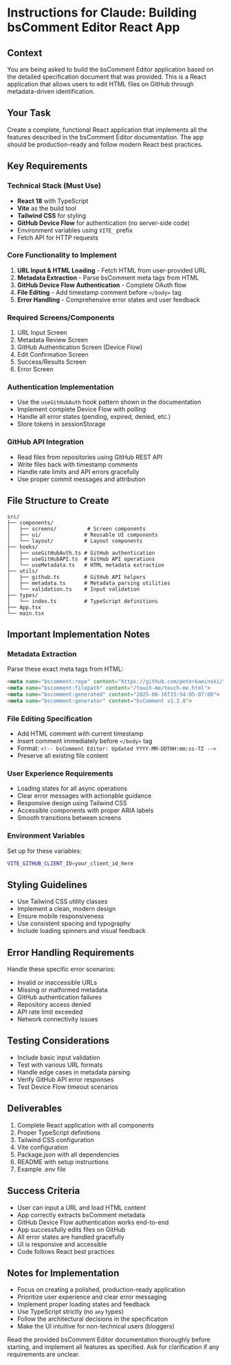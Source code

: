 # Instructions for Claude: Building bsComment Editor React App

## Context
You are being asked to build the bsComment Editor application based on the detailed specification document that was provided. This is a React application that allows users to edit HTML files on GitHub through metadata-driven identification.

## Your Task
Create a complete, functional React application that implements all the features described in the bsComment Editor documentation. The app should be production-ready and follow modern React best practices.

## Key Requirements

### Technical Stack (Must Use)
- **React 18** with TypeScript
- **Vite** as the build tool
- **Tailwind CSS** for styling
- **GitHub Device Flow** for authentication (no server-side code)
- Environment variables using `VITE_` prefix
- Fetch API for HTTP requests

### Core Functionality to Implement
1. **URL Input & HTML Loading** - Fetch HTML from user-provided URL
2. **Metadata Extraction** - Parse bsComment meta tags from HTML
3. **GitHub Device Flow Authentication** - Complete OAuth flow
4. **File Editing** - Add timestamp comment before `</body>` tag
5. **Error Handling** - Comprehensive error states and user feedback

### Required Screens/Components
1. URL Input Screen
2. Metadata Review Screen  
3. GitHub Authentication Screen (Device Flow)
4. Edit Confirmation Screen
5. Success/Results Screen
6. Error Screen

### Authentication Implementation
- Use the `useGitHubAuth` hook pattern shown in the documentation
- Implement complete Device Flow with polling
- Handle all error states (pending, expired, denied, etc.)
- Store tokens in sessionStorage

### GitHub API Integration
- Read files from repositories using GitHub REST API
- Write files back with timestamp comments
- Handle rate limits and API errors gracefully
- Use proper commit messages and attribution

## File Structure to Create
```
src/
├── components/
│   ├── screens/          # Screen components
│   ├── ui/              # Reusable UI components  
│   └── layout/          # Layout components
├── hooks/
│   ├── useGitHubAuth.ts # GitHub authentication
│   ├── useGitHubAPI.ts  # GitHub API operations
│   └── useMetadata.ts   # HTML metadata extraction
├── utils/
│   ├── github.ts        # GitHub API helpers
│   ├── metadata.ts      # Metadata parsing utilities
│   └── validation.ts    # Input validation
├── types/
│   └── index.ts         # TypeScript definitions
├── App.tsx
└── main.tsx
```

## Important Implementation Notes

### Metadata Extraction
Parse these exact meta tags from HTML:
```html
<meta name="bscomment:repo" content="https://github.com/peterkaminski/">
<meta name="bscomment:filepath" content="/touch-me/touch-me.html">
<meta name="bscomment:generated" content="2025-06-16T15:54:05-07:00">
<meta name="bscomment:generator" content="bsComment v1.2.8">
```

### File Editing Specification
- Add HTML comment with current timestamp
- Insert comment immediately before `</body>` tag
- Format: `<!-- bsComment Editor: Updated YYYY-MM-DDTHH:mm:ss-TZ -->`
- Preserve all existing file content

### User Experience Requirements
- Loading states for all async operations
- Clear error messages with actionable guidance
- Responsive design using Tailwind CSS
- Accessible components with proper ARIA labels
- Smooth transitions between screens

### Environment Variables
Set up for these variables:
```bash
VITE_GITHUB_CLIENT_ID=your_client_id_here
```

## Styling Guidelines
- Use Tailwind CSS utility classes
- Implement a clean, modern design
- Ensure mobile responsiveness
- Use consistent spacing and typography
- Include loading spinners and visual feedback

## Error Handling Requirements
Handle these specific error scenarios:
- Invalid or inaccessible URLs
- Missing or malformed metadata
- GitHub authentication failures
- Repository access denied
- API rate limit exceeded
- Network connectivity issues

## Testing Considerations
- Include basic input validation
- Test with various URL formats
- Handle edge cases in metadata parsing
- Verify GitHub API error responses
- Test Device Flow timeout scenarios

## Deliverables
1. Complete React application with all components
2. Proper TypeScript definitions
3. Tailwind CSS configuration
4. Vite configuration
5. Package.json with all dependencies
6. README with setup instructions
7. Example .env file

## Success Criteria
- User can input a URL and load HTML content
- App correctly extracts bsComment metadata
- GitHub Device Flow authentication works end-to-end
- App successfully edits files on GitHub
- All error states are handled gracefully
- UI is responsive and accessible
- Code follows React best practices

## Notes for Implementation
- Focus on creating a polished, production-ready application
- Prioritize user experience and clear error messaging
- Implement proper loading states and feedback
- Use TypeScript strictly (no `any` types)
- Follow the architectural decisions in the specification
- Make the UI intuitive for non-technical users (bloggers)

Read the provided bsComment Editor documentation thoroughly before starting, and implement all features as specified. Ask for clarification if any requirements are unclear.